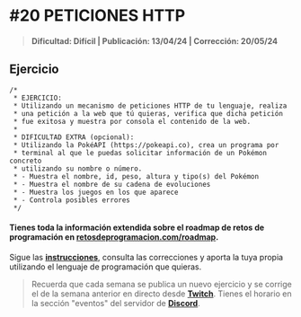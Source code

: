 # #20 PETICIONES HTTP
> #### Dificultad: Difícil | Publicación: 13/04/24 | Corrección: 20/05/24

## Ejercicio

```
/*
 * EJERCICIO:
 * Utilizando un mecanismo de peticiones HTTP de tu lenguaje, realiza
 * una petición a la web que tú quieras, verifica que dicha petición
 * fue exitosa y muestra por consola el contenido de la web.
 *
 * DIFICULTAD EXTRA (opcional):
 * Utilizando la PokéAPI (https://pokeapi.co), crea un programa por
 * terminal al que le puedas solicitar información de un Pokémon concreto
 * utilizando su nombre o número.
 * - Muestra el nombre, id, peso, altura y tipo(s) del Pokémon
 * - Muestra el nombre de su cadena de evoluciones
 * - Muestra los juegos en los que aparece
 * - Controla posibles errores
 */
```
#### Tienes toda la información extendida sobre el roadmap de retos de programación en **[retosdeprogramacion.com/roadmap](https://retosdeprogramacion.com/roadmap)**.

Sigue las **[instrucciones](../../README.md)**, consulta las correcciones y aporta la tuya propia utilizando el lenguaje de programación que quieras.

> Recuerda que cada semana se publica un nuevo ejercicio y se corrige el de la semana anterior en directo desde **[Twitch](https://twitch.tv/mouredev)**. Tienes el horario en la sección "eventos" del servidor de **[Discord](https://discord.gg/mouredev)**.